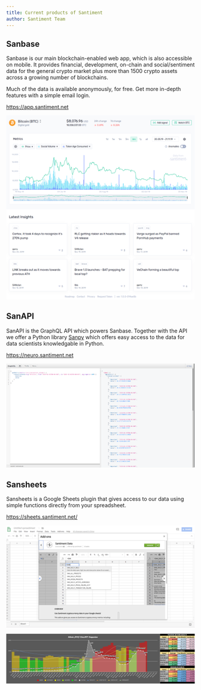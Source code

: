 ```yaml
---
title: Current products of Santiment
author: Santiment Team
---
```


## Sanbase

Sanbase is our main blockchain-enabled web app, which is also accessible
on mobile. It provides financial, development, on-chain and
social/sentiment data for the general crypto market plus more than 1500
crypto assets across a growing number of blockchains.

Much of the data is available anonymously, for free. Get more in-depth
features with a simple email login.

<https://app.santiment.net>

![](sanbase.png)

## SanAPI

SanAPI is the GraphQL API which powers Sanbase. Together with the API
we offer a Python library [Sanpy](https://github.com/santiment/sanpy)
which offers easy access to the data for data scientists knowledgable
in Python.

<https://neuro.santiment.net>


![](neuro.png)

## Sansheets

Sansheets is a Google Sheets plugin that gives access to our data using
simple functions directly from your spreadsheet.

<https://sheets.santiment.net/>


![](sheets.png)

![](sheets2.png)
